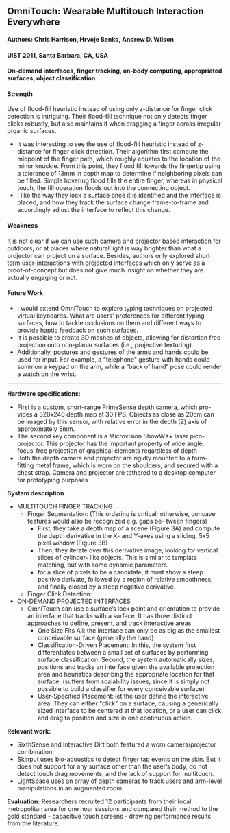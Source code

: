 ## OmniTouch: Wearable Multitouch Interaction Everywhere

#### Authors: Chris Harrison, Hrvoje Benko, Andrew D. Wilson
#### UIST 2011, Santa Barbara, CA, USA
#### On-demand interfaces, finger tracking, on-body computing, appropriated surfaces, object classification 

#### Strength
Use of flood-fill heuristic instead of using only z-distance for finger click detection is intriguing. Their flood-fill technique not only detects finger clicks robustly, but also maintains it when dragging a finger across irregular organic surfaces.

- It was interesting to see the use of flood-fill heuristic instead of z-distance for finger click detection. Their algorithm first compute the midpoint of the finger path, which roughly equates to the location of the minor knuckle. From this point, they flood fill towards the fingertip using a tolerance of 13mm in depth map to determine if neighboring pixels can be filled. Simple hovering flood fills the entire finger, whereas in physical touch, the fill operation floods out into the connecting object.
- I like the way they lock a surface once it is identified and the interface is placed, and how they track the surface change frame-to-frame and accordingly adjust the interface to reflect this change.

#### Weakness
It is not clear if we can use such camera and projector based interaction for outdoors, or at places where natural light is way brighter than what a projector can project on a surface. Besides, authors only explored short term user-interactions with projected interfaces which only serve as a proof-of-concept but does not give much insight on whether they are actually engaging or not.

#### Future Work
- I would extend OmniTouch to explore typing techniques on projected virtual keyboards. What are users' preferences for different typing surfaces, how to tackle occlusions on them and different ways to provide haptic feedback on such surfaces.
- It is possible to create 3D meshes of objects, allowing for distortion free projection onto non-planar surfaces (i.e., projective texturing). 
- Additionally, postures and gestures of the arms and hands could be used for input. For example, a "telephone" gesture with hands could summon a keypad on the arm, while a “back of hand” pose could render a watch on the wrist.

---
**Hardware specifications:**
- First is a custom, short-range PrimeSense depth camera, which pro- vides a 320x240 depth map at 30 FPS. Objects as close as 20cm can be imaged by this sensor, with relative error in the depth (Z) axis of approximately 5mm.
- The second key component is a Microvision ShowWX+ laser pico-projector. This projector has the important property of wide angle, focus-free projection of graphical elements regardless of depth
- Both the depth camera and projector are rigidly mounted to a form-fitting metal frame, which is worn on the shoulders, and secured with a chest strap. Camera and projector are tethered to a desktop computer for prototyping purposes


**System description**
- MULTITOUCH FINGER TRACKING
  - Finger Segmentation: (This ordering is critical; otherwise, concave features would also be recognized e.g. gaps be- tween fingers)
    - First, they take a depth map of a scene (Figure 3A) and compute the depth derivative in the X- and Y-axes using a sliding, 5x5 pixel window (Figure 3B)
    - Then, they iterate over this derivative image, looking for vertical slices of cylinder- like objects. This is similar to template matching, but with some dynamic parameters.
    - for a slice of pixels to be a candidate, it must show a steep positive derivate, followed by a region of relative smoothness, and finally closed by a steep negative derivative.
  - Finger Click Detection: 
- ON-DEMAND PROJECTED INTERFACES
  - OmniTouch can use a surface’s lock point and orientation to provide an interface that tracks with a surface. It has three distinct approaches to define, present, and track interactive areas
    - One Size Fits All: the interface can only be as big as the smallest conceivable surface (generally the hand)
    - Classification-Driven Placement: In this, the system first differentiates between a small set of surfaces by performing surface classification. Second, the system automatically sizes, positions and tracks an interface given the available projection area and heuristics describing the appropriate location for that surface. (suffers from scalability issues, since it is simply not possible to build a classifier for every conceivable surface)
    - User-Specified Placement: let the user define the interactive area. They can either "click" on a surface, causing a generically sized interface to be centered at that location, or a user can click and drag to position and size in one continuous action.

**Relevant work:**
- SixthSense and Interactive Dirt both featured a worn camera/projector combination.
- Skinput uses bio-acoustics to detect finger tap events on the skin. But it does not support for any surface other than the user’s body, do not detect touch drag movements, and the lack of support for multitouch.
- LightSpace uses an array of depth cameras to track users and arm-level manipulations in an augmented room.

**Evaluation:**
Researchers recruited 12 participants from their local metropolitan area for one hour sessions and compared their method to the gold standard - capacitive touch screens - drawing performance results from the literature. 

